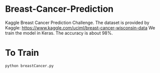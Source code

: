 # Breast-Cancer-Prediction

Kaggle Breast Cancer Prediction Challenge. The dataset is provided by Kaggle: https://www.kaggle.com/uciml/breast-cancer-wisconsin-data
We train the model in Keras. 
The accuracy is about 98%. 

# To Train
`python breastCancer.py`
